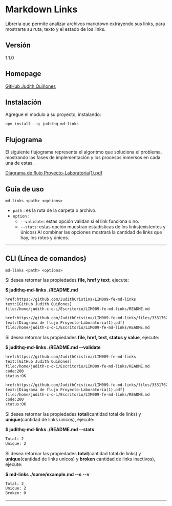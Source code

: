 # Markdown Links

Libreria que permite analizar archivos markdown extrayendo sus links, para mostrarte su ruta, texto y el estado de los links.

## Versión
1.1.0

## Homepage
[GitHub Judith Quiñones](https://github.com/JudithCristina/LIM009-fe-md-links)

## Instalación

 Agregue el modulo a su proyecto, instalando:
 ```
 npm install --g judithq-md-links
 ```
## Flujograma

El siguiente flujograma representa el algoritmo que soluciona el problema, mostrando las fases de implementación y los procesos inmersos en cada una de estas. 
 
[Diagrama de flujo Proyecto-Laboratoria(1).pdf](https://github.com/JudithCristina/LIM009-fe-md-links/files/3331762/Diagrama.de.flujo.Proyecto-Laboratoria.1.pdf)
## Guía de uso
 ```
md-links <path> <options>
 ```
- `path` : es la ruta de la carpeta o archivo.
- `option` :
  - `--validate`: estas opción validan si el link funciona o no.
  - `--stats`: estas opción muestran estadísticas de los links(existentes y únicos)
Al combinar las opciones mostrará la cantidad de links que hay, los rotos y  únicos.
****
## CLI (Línea de comandos)
 ```
md-links <path> <options>
 ```
Si desea retornar las propiedades **file, href y text**, ejecute: 

**$ judithq-md-links ./README.md**
```sh
href:https://github.com/JudithCristina/LIM009-fe-md-links
text:[GitHub Judith Quiñones]
file:/home/judith-c-q-i/Escritorio/LIM009-fe-md-links/README.md

href:https://github.com/JudithCristina/LIM009-fe-md-links/files/3331762/Diagrama.de.flujo.Proyecto-Laboratoria.1.pdf
text:[Diagrama de flujo Proyecto-Laboratoria(1).pdf]
file:/home/judith-c-q-i/Escritorio/LIM009-fe-md-links/README.md
```
Si desea retornar las propiedades **file, href, text, status y value**, ejecute:

**$ judithq-md-links ./README.md --validate**
```sh 
href:https://github.com/JudithCristina/LIM009-fe-md-links
text:[GitHub Judith Quiñones]
file:/home/judith-c-q-i/Escritorio/LIM009-fe-md-links/README.md
code:200
status:OK

href:https://github.com/JudithCristina/LIM009-fe-md-links/files/3331762/Diagrama.de.flujo.Proyecto-Laboratoria.1.pdf
text:[Diagrama de flujo Proyecto-Laboratoria(1).pdf]
file:/home/judith-c-q-i/Escritorio/LIM009-fe-md-links/README.md
code:200
status:OK
```
Si desea retornar las propiedades **total**(cantidad total de links) y **unique**(cantidad de links unicos), ejecute:

**$ judithq-md-links ./README.md --stats**
```sh
Total: 2
Unique: 2
```
Si desea retornar las propiedades **total**(cantidad total de links) y **unique**(cantidad de links unicos) y **broken** cantidad de links inactivos), ejecute:

**$ md-links ./some/example.md --s --v**
```sh
Total: 2
Unique: 2
Broken: 0
```
****